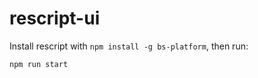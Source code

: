 # rescript-ui

Install rescript with `npm install -g bs-platform`, then run:

```
npm run start
```
